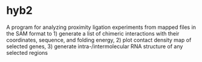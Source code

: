 # hyb2
A program for analyzing proximity ligation experiments from mapped files in the SAM format to 1) generate a list of chimeric interactions with their coordinates, sequence, and folding energy, 2) plot contact density map of selected genes, 3) generate intra-/intermolecular RNA structure of any selected regions
